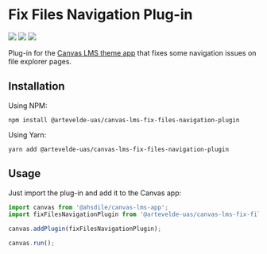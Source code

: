 # Fix Files Navigation Plug-in

[![](https://img.shields.io/npm/v/@artevelde-uas/canvas-lms-fix-files-navigation-plugin.svg)](https://www.npmjs.com/package/@artevelde-uas/canvas-lms-fix-files-navigation-plugin)
[![](https://img.shields.io/github/license/artevelde-uas/canvas-lms-fix-files-navigation-plugin.svg)](https://spdx.org/licenses/MIT)
[![](https://img.shields.io/npm/dt/@artevelde-uas/canvas-lms-fix-files-navigation-plugin.svg)](https://www.npmjs.com/package/@artevelde-uas/canvas-lms-fix-files-navigation-plugin)

Plug-in for the [Canvas LMS theme app](https://github.com/artevelde-uas/canvas-lms-app) that fixes some navigation issues on file explorer pages.

## Installation

Using NPM:

    npm install @artevelde-uas/canvas-lms-fix-files-navigation-plugin

Using Yarn:

    yarn add @artevelde-uas/canvas-lms-fix-files-navigation-plugin

## Usage

Just import the plug-in and add it to the Canvas app:

```javascript
import canvas from '@ahsdile/canvas-lms-app';
import fixFilesNavigationPlugin from '@artevelde-uas/canvas-lms-fix-files-navigation-plugin';

canvas.addPlugin(fixFilesNavigationPlugin);

canvas.run();
```
  